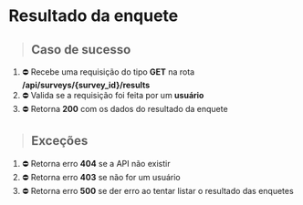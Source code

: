 # Resultado da enquete

> ## Caso de sucesso

1. ⛔ Recebe uma requisição do tipo **GET** na rota **/api/surveys/{survey_id}/results**
2. ⛔ Valida se a requisição foi feita por um **usuário**
4. ⛔ Retorna **200** com os dados do resultado da enquete

> ## Exceções

1. ⛔ Retorna erro **404** se a API não existir
2. ⛔ Retorna erro **403** se não for um usuário
3. ⛔ Retorna erro **500** se der erro ao tentar listar o resultado das enquetes
